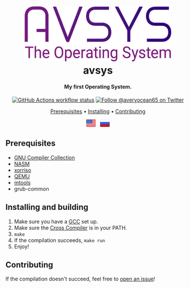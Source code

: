 <h1 align="center">
  <br>
  <a><img src="media/logo.png" alt="avsys" width="400"></a>
  <br>
  avsys
  <br>
</h1>

<h4 align="center">My first Operating System.</a></h4>

<p align="center">
  <a href="https://github.com/averyocean65/avsys/actions"
    ><img
      src="https://img.shields.io/github/actions/workflow/status/averyocean65/avsys/makefile.yml"
      alt="GitHub Actions workflow status"
  /></a>
  <a href="https://twitter.com/averyocean65"
    ><img
      src="https://img.shields.io/badge/twitter-@averyocean65-1DA1F3?style=flat-square"
      alt="Follow @averyocean65 on Twitter"
  /></a>
</p>


<p align="center">
  <a href="#prerequisites">Prerequisites</a> •
  <a href="#installing-and-building">Installing</a> •
  <a href="#contributing">Contributing</a>
</p>

<p align="center">
  <a href="README.md"
    ><img
      height="20"
      src="media/flag-us.png"
      alt="English"
  /></a>
  &nbsp;
  <a
    href="media/README-ru.md"
    ><img
      height="20"
      src="media/flag-ru.png"
      alt="Русский"
  /></a>
</p>

## Prerequisites
- [GNU Compiler Collection](https://gcc.gnu.org/)
- [NASM](https://www.nasm.us/)
- [xorriso](https://www.gnu.org/software/xorriso/)
- [QEMU](https://www.qemu.org/)
- [mtools](https://www.gnu.org/software/mtools/)
- grub-common

## Installing and building
1. Make sure you have a [GCC](https://gcc.gnu.org/) set up.
2. Make sure the [Cross Compiler](https://wiki.osdev.org/GCC_Cross-Compiler) is in your PATH.
3. ``make``
4. If the compilation succeeds, ``make run``
5. Enjoy!

## Contributing
If the compilation doesn't succeed, feel free to [open an issue](https://github.com/averyocean65/avsys/issues/new)!
